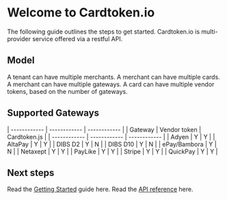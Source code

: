 # Welcome to Cardtoken.io
The following guide outlines the steps to get started. Cardtoken.io is multi-provider service offered via a restful API.

## Model
A tenant can have multiple merchants. A merchant can have multiple cards. A merchant can have multiple gateways. A card can have multiple vendor tokens, based on the number of gateways.

## Supported Gateways
| ------------ | ------------ | ------------ |
| Gateway      | Vendor token | Cardtoken.js |
| ------------ | ------------ | ------------ |
| Adyen        | Y | Y |
| AltaPay      | Y | Y |
| DIBS D2      | Y | N |
| DIBS D10     | Y | N |
| ePay/Bambora | Y | N |
| Netaxept     | Y | Y |
| PayLike      | Y | Y |
| Stripe       | Y | Y |
| QuickPay     | Y | Y |

## Next steps
Read the [Getting Started](docs/getting-started.md) guide here.
Read the [API reference](api/) here.
